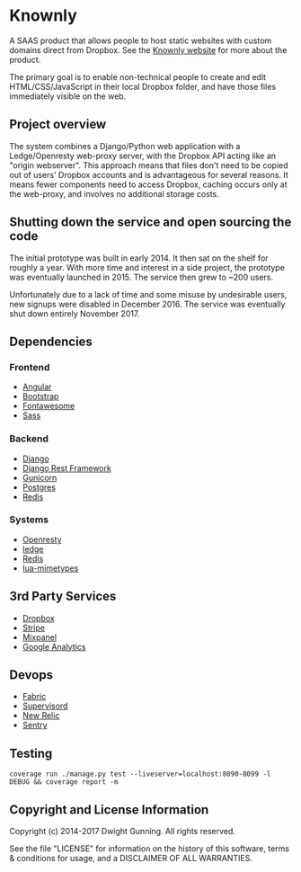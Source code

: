 # Knownly

A SAAS product that allows people to host static websites with custom domains direct from
Dropbox. See the [Knownly website](https://www.knownly.net) for more about the product.

The primary goal is to enable non-technical people to create and edit HTML/CSS/JavaScript in their local Dropbox folder, and have those files immediately visible on the web.

## Project overview

The system combines a Django/Python web application with a Ledge/Openresty web-proxy server, with the Dropbox API acting like an "origin webserver". This approach means that files don't need to be copied out of users' Dropbox accounts and is advantageous for several reasons. It means fewer components need to access Dropbox, caching occurs only at the web-proxy, and involves no additional storage costs.

## Shutting down the service and open sourcing the code

The initial prototype was built in early 2014. It then sat on the shelf for roughly a year. With more time and interest in a side project, the prototype was eventually launched in 2015. The service then grew to ~200 users.

Unfortunately due to a lack of time and some misuse by undesirable users, new signups were disabled in December 2016. The service was eventually shut down entirely November 2017.

## Dependencies

### Frontend
- [Angular](https://angular.io)
- [Bootstrap](http://getbootstrap.com/)
- [Fontawesome](http://fontawesome.io/)
- [Sass](http://sass-lang.com/)

### Backend
- [Django](https://www.djangoproject.com/)
- [Django Rest Framework](http://www.django-rest-framework.org/)
- [Gunicorn](http://gunicorn.org/)
- [Postgres](https://www.postgresql.org/)
- [Redis](https://redis.io/)

### Systems
- [Openresty](https://openresty.org)
- [ledge](https://luarocks.org/modules/pintsized/ledge)
- [Redis](https://redis.io/)
- [lua-mimetypes](https://luarocks.org/modules/luarocks/mimetypes)

## 3rd Party Services
- [Dropbox](https://www.dropbox.com/developers)
- [Stripe](https://stripe.com)
- [Mixpanel](https://mixpanel.com)
- [Google Analytics](http://analytics.google.com/)

## Devops
- [Fabric](http://www.fabfile.org/)
- [Supervisord](github.com/supervisor/supervisor)
- [New Relic](https://newrelic.com/)
- [Sentry](https://www.sentry.io/)

## Testing

```(shell)
coverage run ./manage.py test --liveserver=localhost:8090-8099 -l DEBUG && coverage report -m
```

## Copyright and License Information

Copyright (c) 2014-2017 Dwight Gunning. All rights reserved.

See the file "LICENSE" for information on the history of this software, terms & conditions for usage, and a DISCLAIMER OF ALL WARRANTIES.
